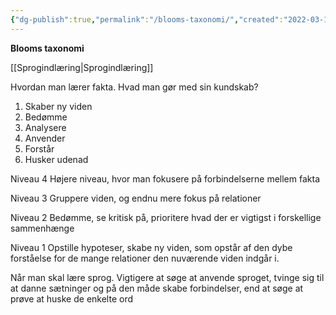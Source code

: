 ```yaml
---
{"dg-publish":true,"permalink":"/blooms-taxonomi/","created":"2022-03-18T18:54:36.000+01:00","updated":"2025-04-06T13:16:43.789+02:00"}
---
```


**Blooms taxonomi**

[[Sprogindlæring\|Sprogindlæring]]

Hvordan man lærer fakta. Hvad man gør med sin kundskab?

1. Skaber ny viden
2. Bedømme
3. Analysere
4. Anvender 
5. Forstår 
6. Husker udenad 

Niveau 4
Højere niveau, hvor man fokusere på forbindelserne mellem fakta 

Niveau 3
Gruppere viden, og endnu mere fokus på relationer 

Niveau 2
Bedømme, se kritisk på, prioritere hvad der er vigtigst i forskellige sammenhænge 

Niveau 1
Opstille hypoteser, skabe ny viden, som opstår af den dybe forståelse for de mange relationer den nuværende viden indgår i.


Når man skal lære sprog. Vigtigere at søge at anvende sproget, tvinge sig til at danne sætninger og på den måde skabe forbindelser, end at søge at prøve at huske de enkelte ord 